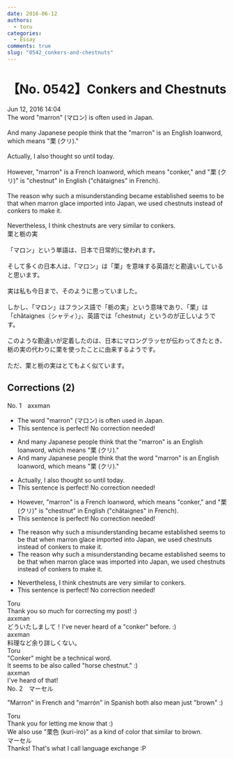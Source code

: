 ```yaml
---
date: 2016-06-12
authors:
  - toru
categories:
  - Essay
comments: true
slug: "0542_conkers-and-chestnuts"
---
```


# 【No. 0542】Conkers and Chestnuts
<div class="date">Jun 12, 2016 14:04</div>
<div id="post"><div id="body_show_ori">
The word "marron" (マロン) is often used in Japan.<br/><br/>And many Japanese people think that the "marron" is an English loanword, which means "栗 (クリ)."<br/><br/>Actually, I also thought so until today.<br/><br/>However, "marron" is a French loanword, which means "conker," and "栗 (クリ)" is "chestnut" in English ("châtaignes" in French).<br/><br/>The reason why such a misunderstanding became established seems to be that when marron glace imported into Japan, we used chestnuts instead of conkers to make it.<br/><br/>Nevertheless, I think chestnuts are very similar to conkers.
</div></div>

<!-- more -->

<div id="post_ja"><div id="body_show_mo">
栗と栃の実<br/><br/>「マロン」という単語は、日本で日常的に使われます。<br/><br/>そして多くの日本人は、「マロン」は「栗」を意味する英語だと勘違いしていると思います。<br/><br/>実は私も今日まで、そのように思っていました。<br/><br/>しかし、「マロン」はフランス語で「栃の実」という意味であり、「栗」は「châtaignes（シャティ）」、英語では「chestnut」というのが正しいようです。<br/><br/>このような勘違いが定着したのは、日本にマロングラッセが伝わってきたとき、栃の実の代わりに栗を使ったことに由来するようです。<br/><br/>ただ、栗と栃の実はとてもよく似ています。
</div></div>

## Corrections (2)
<div id="block"><div class="first_name"> No. 1　<span class="just_name">axxman</span></div><div id="block2">
<ul class="correction_field">
<li class="incorrect">The word "marron" (マロン) is often used in Japan.</li>
<li class="corrected perfect">This sentence is perfect! No correction needed!</li>
</ul>
<ul class="correction_field">
<li class="incorrect">And many Japanese people think that the "marron" is an English loanword, which means "栗 (クリ)."</li>
<li class="corrected correct">
And many Japanese people think that the <span class="f_blue">word </span>"marron" is an English loanword, which means "栗 (クリ)."
</li>
</ul>
<ul class="correction_field">
<li class="incorrect">Actually, I also thought so until today.</li>
<li class="corrected perfect">This sentence is perfect! No correction needed!</li>
</ul>
<ul class="correction_field">
<li class="incorrect">However, "marron" is a French loanword, which means "conker," and "栗 (クリ)" is "chestnut" in English ("châtaignes" in French).</li>
<li class="corrected perfect">This sentence is perfect! No correction needed!</li>
</ul>
<ul class="correction_field">
<li class="incorrect">The reason why such a misunderstanding became established seems to be that when marron glace imported into Japan, we used chestnuts instead of conkers to make it.</li>
<li class="corrected correct">
The reason why such a misunderstanding became established seems to be that when marron glace <span class="f_blue">was </span>imported into Japan, we used chestnuts instead of conkers to make it.
</li>
</ul>
<ul class="correction_field">
<li class="incorrect">Nevertheless, I think chestnuts are very similar to conkers.</li>
<li class="corrected perfect">This sentence is perfect! No correction needed!</li>
</ul>
</div><div class="name"><span class="just_name">Toru</span><br>
Thank you so much for correcting my post! :)
</div>
<div class="name"><span class="just_name">axxman</span><br>
どういたしまして！I've never heard of a "conker" before. :)
</div>
<div class="name"><span class="just_name">axxman</span><br>
料理など余り詳しくない。
</div>
<div class="name"><span class="just_name">Toru</span><br>
"Conker" might be a technical word.<br/>It seems to be also called "horse chestnut." :)
</div>
<div class="name"><span class="just_name">axxman</span><br>
I've heard of that!
</div>
</div>
<div id="block"><div class="first_name"> No. 2　<span class="just_name">マーセル</span></div><div id="block2">
<p class="comment_small">
 "Marron" in French and "marrón" in Spanish both also mean just "brown" :)
</p>

</div><div class="name"><span class="just_name">Toru</span><br>
Thank you for letting me know that :)<br/>We also use "栗色 (kuri-iro)" as a kind of color that similar to brown.
</div>
<div class="name"><span class="just_name">マーセル</span><br>
Thanks! That's what I call language exchange :P
</div>
</div>
